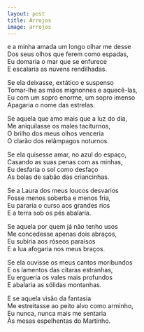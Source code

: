 ```yaml
---
layout: post
title: Arrojos
image: arrojos
---
```

<span class="caps" alt="S"></span>e a minha amada um longo olhar me desse  
Dos seus olhos que ferem como espadas,  
Eu domaria o mar que se enfurece  
E escalaria as nuvens rendilhadas.  

Se ela deixasse, extático e suspenso  
Tomar-lhe as mãos mignonnes e aquecê-las,  
Eu com um sopro enorme, um sopro imenso  
Apagaria o nome das estrelas.  

Se aquela que amo mais que a luz do dia,  
Me aniquilasse os males taciturnos,  
O brilho dos meus olhos venceria  
O clarão dos relâmpagos noturnos.  

Se ela quisesse amar, no azul do espaço,  
Casando as suas penas com as minhas,  
Eu desfaria o sol como desfaço  
As bolas de sabão das criancinhas.  

Se a Laura dos meus loucos desvarios  
Fosse menos soberba e menos fria,  
Eu pararia o curso aos grandes rios  
E a terra sob os pés abalaria.  

Se aquela por quem já não tenho usos  
Me concedesse apenas dois abraços,  
Eu subiria aos róseos paraísos  
E a lua afogaria nos meus braços.  

Se ela ouvisse os meus cantos moribundos  
E os lamentos das citaras estranhas,  
Eu ergueria os vales mais profundos  
E abalaria as sólidas montanhas.  

E se aquela visão da fantasia  
Me estreitasse ao peito alvo como arminho,  
Eu nunca, nunca mais me sentaria  
Às mesas espelhentas do Martinho.  